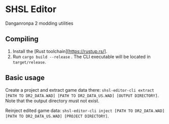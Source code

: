 # SHSL Editor
Danganronpa 2 modding utilities

## Compiling
1. Install the [Rust toolchain][https://rustup.rs/].
2. Run `cargo build --release` . The CLI executable will be located in `target/release`.

## Basic usage
Create a project and extract game data there: `shsl-editor-cli extract [PATH TO DR2_DATA.WAD] [PATH TO DR2_DATA_US.WAD] [OUTPUT DIRECTORY]`. Note that the output directory must not exist.

Reinject edited game data: `shsl-editor-cli inject [PATH TO DR2_DATA.WAD] [PATH TO DR2_DATA_US.WAD] [PROJECT DIRECTORY]`.
